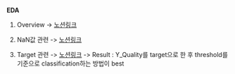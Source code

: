 **EDA**

1. Overview -> [노션링크](https://www.notion.so/EDA1-dc93b9e28b2844f089ae2f6ddcc47ff2)

2. NaN값 관련 -> [노션링크](https://www.notion.so/EDA2-bd3d5a338aed4dd69d9f858edb3c8e26)

3. Target 관련 -> [노션링크](https://www.notion.so/Target-Selection-Loss-952f3b494f9d4947abc9aa84be64fa99)
-> Result : Y_Quality를 target으로 한 후 threshold를 기준으로 classification하는 방법이 best

